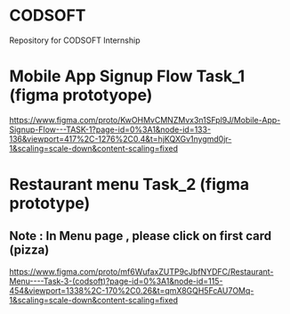 # CODSOFT
Repository for CODSOFT Internship


# Mobile App Signup Flow Task_1 (figma prototyope)
https://www.figma.com/proto/KwOHMvCMNZMvx3n1SFpl9J/Mobile-App-Signup-Flow---TASK-1?page-id=0%3A1&node-id=133-136&viewport=417%2C-1276%2C0.4&t=hjKQXGv1nygmd0jr-1&scaling=scale-down&content-scaling=fixed



# Restaurant menu Task_2 (figma prototype)
## Note : In Menu page , please click on first card (pizza)
https://www.figma.com/proto/mf6WufaxZUTP9cJbfNYDFC/Restaurant-Menu----Task-3-(codsoft)?page-id=0%3A1&node-id=115-454&viewport=1338%2C-170%2C0.26&t=qmX8GQH5FcAU7OMq-1&scaling=scale-down&content-scaling=fixed
